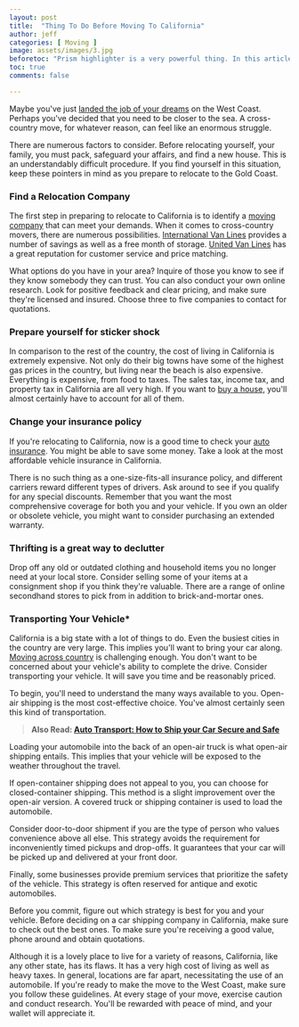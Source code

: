 ```yaml
---
layout: post
title:  "Thing To Do Before Moving To California"
author: jeff
categories: [ Moving ]
image: assets/images/3.jpg
beforetoc: "Prism highlighter is a very powerful thing. In this article I'm going to show you what you can actually do with it, some tricks and tips while editing your post. Tocs is also enabled as you can see in summary."
toc: true
comments: false

---
```

Maybe you've just [landed the job of your dreams](https://www.jobssearches.org/blog/tips-for-finding-a-job-in-a-different-state/) on the West Coast. Perhaps you've decided that you need to be closer to the sea. A cross-country move, for whatever reason, can feel like an enormous struggle.

There are numerous factors to consider. Before relocating yourself, your family, you must pack, safeguard your affairs, and find a new house. This is an understandably difficult procedure. If you find yourself in this situation, keep these pointers in mind as you prepare to relocate to the Gold Coast.



### **Find a Relocation Company**



The first step in preparing to relocate to California is to identify a [moving company](https://www.wowmover.com/best-interstate-moving-companies/) that can meet your demands. When it comes to cross-country movers, there are numerous possibilities. [International Van Lines](https://www.wowmover.com/international-van-lines) provides a number of savings as well as a free month of storage. [United Van Lines](https://www.wowmover.com/united-van-lines) has a great reputation for customer service and price matching.

What options do you have in your area? Inquire of those you know to see if they know somebody they can trust. You can also conduct your own online research. Look for positive feedback and clear pricing, and make sure they're licensed and insured. Choose three to five companies to contact for quotations.



### **Prepare yourself for sticker shock**


In comparison to the rest of the country, the cost of living in California is extremely expensive. Not only do their big towns have some of the highest gas prices in the country, but living near the beach is also expensive. Everything is expensive, from food to taxes. The sales tax, income tax, and property tax in California are all very high. If you want to [buy a house](https://www.wowmover.com/house-hunting-tips-for-moving-out-of-state/), you'll almost certainly have to account for all of them.


### **Change your insurance policy**


If you're relocating to California, now is a good time to check your [auto insurance](https://www.quotetool.net/home-insurance). You might be able to save some money. Take a look at the most affordable vehicle insurance in California.


There is no such thing as a one-size-fits-all insurance policy, and different carriers reward different types of drivers. Ask around to see if you qualify for any special discounts. Remember that you want the most comprehensive coverage for both you and your vehicle. If you own an older or obsolete vehicle, you might want to consider purchasing an extended warranty.


### **Thrifting is a great way to declutter**


Drop off any old or outdated clothing and household items you no longer need at your local store. Consider selling some of your items at a consignment shop if you think they're valuable. There are a range of online secondhand stores to pick from in addition to brick-and-mortar ones.

### **Transporting Your Vehicle***


California is a big state with a lot of things to do. Even the busiest cities in the country are very large. This implies you'll want to bring your car along. [Moving across country](https://www.wowmover.com/cheap-ways-to-move/) is challenging enough. You don't want to be concerned about your vehicle's ability to complete the drive. Consider transporting your vehicle. It will save you time and be reasonably priced.

To begin, you'll need to understand the many ways available to you. Open-air shipping is the most cost-effective choice. You've almost certainly seen this kind of transportation.



> **Also Read: [Auto Transport: How to Ship your Car Secure and Safe](https://www.wowmover.com/auto-transport/)**

Loading your automobile into the back of an open-air truck is what open-air shipping entails. This implies that your vehicle will be exposed to the weather throughout the travel.

If open-container shipping does not appeal to you, you can choose for closed-container shipping. This method is a slight improvement over the open-air version. A covered truck or shipping container is used to load the automobile.


Consider door-to-door shipment if you are the type of person who values convenience above all else. This strategy avoids the requirement for inconveniently timed pickups and drop-offs. It guarantees that your car will be picked up and delivered at your front door.

Finally, some businesses provide premium services that prioritize the safety of the vehicle. This strategy is often reserved for antique and exotic automobiles.

Before you commit, figure out which strategy is best for you and your vehicle. Before deciding on a car shipping company in California, make sure to check out the best ones. To make sure you're receiving a good value, phone around and obtain quotations.









Although it is a lovely place to live for a variety of reasons, California, like any other state, has its flaws. It has a very high cost of living as well as heavy taxes. In general, locations are far apart, necessitating the use of an automobile. If you're ready to make the move to the West Coast, make sure you follow these guidelines. At every stage of your move, exercise caution and conduct research. You'll be rewarded with peace of mind, and your wallet will appreciate it.

